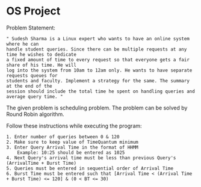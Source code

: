 # OS Project
Problem Statement:

    " Sudesh Sharma is a Linux expert who wants to have an online system where he can
    handle student queries. Since there can be multiple requests at any time he wishes to dedicate
    a fixed amount of time to every request so that everyone gets a fair share of his time. He will
    log into the system from 10am to 12am only. He wants to have separate requests queues for
    students and faculty. Implement a strategy for the same. The summary at the end of the
    session should include the total time he spent on handling queries and average query time. "

The given problem is scheduling problem. The problem can be solved by Round Robin algorithm.

Follow these instructions while executing the program:

    1. Enter number of queries between 0 & 120
    2. Make sure to keep value of TimeQuantum minimum
    3. Enter Query Arrival Time in the format of HHMM
        Example: 10:25 should be entered as 1025
    4. Next Query's arrival time must be less than previous Query's (ArrivalTime + Burst Time)
    5. Queries must be entered in sequential order of Arrival Time
    6. Burst Time must be entered such that [Arrival Time < (Arrival Time + Burst Time) <= 120] & (0 < BT <= 30)
    
